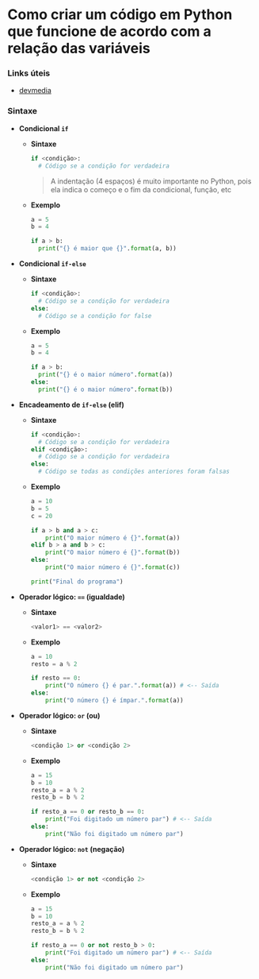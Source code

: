 # Como criar um código em Python que funcione de acordo com a relação das variáveis

### Links úteis

* [devmedia](https://www.devmedia.com.br/operadores-no-python/40693)

### Sintaxe

* **Condicional `if`**

  * **Sintaxe**

    ```python
    if <condição>:
      # Código se a condição for verdadeira
    ```

    > A indentação (4 espaços) é muito importante no Python, pois ela indica o começo e o fim da condicional, função, etc

  * **Exemplo**

    ```python
    a = 5
    b = 4

    if a > b:
      print("{} é maior que {}".format(a, b))
    ```

* **Condicional `if-else`**

  * **Sintaxe**

    ```python
    if <condição>:
      # Código se a condição for verdadeira
    else:
      # Código se a condição for false
    ```

  * **Exemplo**

    ```python
    a = 5
    b = 4

    if a > b:
      print("{} é o maior número".format(a))
    else:
      print("{} é o maior número".format(b))
    ```

* **Encadeamento de `if-else` (elif)**

  * **Sintaxe**

    ```python
    if <condição>:
      # Código se a condição for verdadeira
    elif <condição>:
      # Código se a condição for verdadeira
    else:
      # Código se todas as condições anteriores foram falsas
    ```

  * **Exemplo**

    ```python
    a = 10
    b = 5
    c = 20

    if a > b and a > c:
        print("O maior número é {}".format(a))
    elif b > a and b > c:
        print("O maior número é {}".format(b))
    else:
        print("O maior número é {}".format(c))

    print("Final do programa")
    ```

* **Operador lógico: `==` (igualdade)**

  * **Sintaxe**

    ```python
    <valor1> == <valor2>
    ```

  * **Exemplo**

    ```python
    a = 10
    resto = a % 2

    if resto == 0:
        print("O número {} é par.".format(a)) # <-- Saída
    else:
        print("O número {} é ímpar.".format(a))
    ```

* **Operador lógico: `or` (ou)**

  * **Sintaxe**

    ```python
    <condição 1> or <condição 2>
    ```

  * **Exemplo**

    ```python
    a = 15
    b = 10
    resto_a = a % 2
    resto_b = b % 2

    if resto_a == 0 or resto_b == 0:
        print("Foi digitado um número par") # <-- Saída
    else:
        print("Não foi digitado um número par")
    ```

* **Operador lógico: `not` (negação)**

  * **Sintaxe**

    ```python
    <condição 1> or not <condição 2>
    ```

  * **Exemplo**

    ```python
    a = 15
    b = 10
    resto_a = a % 2
    resto_b = b % 2

    if resto_a == 0 or not resto_b > 0:
        print("Foi digitado um número par") # <-- Saída
    else:
        print("Não foi digitado um número par")
    ```